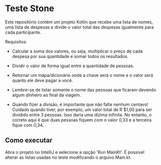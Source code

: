 # Teste Stone

Este repositório contém um projeto Kotlin que recebe uma lista de nomes,
uma lista de despesas e divide o valor total das despesas igualmente para cada participante.

Requisitos:

* Calcular a soma dos valores, ou seja, multiplicar o preço de cada despesa
por sua quantidade e somar todos os resultados.

* Dividir o valor de forma igual entre a quantidade de pessoas.

* Retornar um mapa/dicionário onde a chave será o nome e o valor será
quanto ele deve pagar a você.

* Lembre-se de listar somente o nome das pessoas que ficaram devendo
algum dinheiro ao final da viagem.

* Quando fizer a divisão, é importante que não falte nenhum centavo!
Cuidado quando tiver, por exemplo, um valor total de R $1,00 para ser
dividido entre 3 pessoas. Isso daria uma dízima infinita. No entanto, o correto
aqui é que duas pessoas fiquem com o valor 0,33 e a terceira fique com 0,34.

## Como executar

Abra o projeto no IntelliJ e selecione a opção 'Run MainKt'.
É possível alterar as listas usadas no teste modificando o arquivo Main.kt.